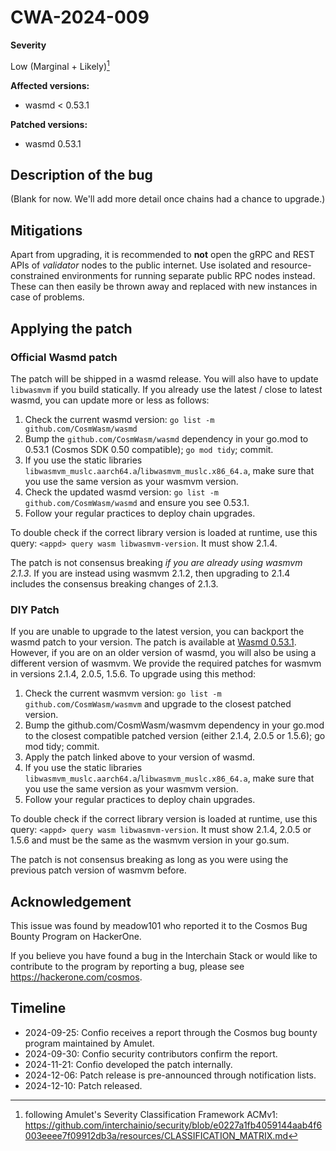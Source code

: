 # CWA-2024-009

**Severity**

Low (Marginal + Likely)[^1]

**Affected versions:**

- wasmd < 0.53.1

**Patched versions:**

- wasmd 0.53.1

## Description of the bug

(Blank for now. We'll add more detail once chains had a chance to upgrade.)

## Mitigations

Apart from upgrading, it is recommended to **not** open the gRPC and REST APIs of _validator_ nodes to the public internet. Use isolated and resource-constrained environments for running separate public RPC nodes instead.
These can then easily be thrown away and replaced with new instances in case of problems.

## Applying the patch

### Official Wasmd patch

The patch will be shipped in a wasmd release. You will also have to update `libwasmvm` if you build statically.
If you already use the latest / close to latest wasmd, you can update more or less as follows:

1. Check the current wasmd version: `go list -m github.com/CosmWasm/wasmd`
2. Bump the `github.com/CosmWasm/wasmd` dependency in your go.mod to 0.53.1 (Cosmos SDK 0.50 compatible); `go mod tidy`; commit.
3. If you use the static libraries `libwasmvm_muslc.aarch64.a`/`libwasmvm_muslc.x86_64.a`, make sure that you use the same version as your wasmvm version.
4. Check the updated wasmd version: `go list -m github.com/CosmWasm/wasmd` and ensure you see 0.53.1.
5. Follow your regular practices to deploy chain upgrades.

To double check if the correct library version is loaded at runtime, use this query:
`<appd> query wasm libwasmvm-version`. It must show 2.1.4.

The patch is not consensus breaking _if you are already using wasmvm 2.1.3_.
If you are instead using wasmvm 2.1.2, then upgrading to 2.1.4 includes the consensus breaking changes of 2.1.3.

### DIY Patch

If you are unable to upgrade to the latest version, you can backport the wasmd patch to your version. The patch is available at [Wasmd 0.53.1](https://github.com/CosmWasm/wasmd/compare/v0.53.0...v0.53.1).
However, if you are on an older version of wasmd, you will also be using a different version of wasmvm. We provide the required patches for wasmvm in versions 2.1.4, 2.0.5, 1.5.6.
To upgrade using this method:

1. Check the current wasmvm version: `go list -m github.com/CosmWasm/wasmvm` and upgrade
   to the closest patched version.
2. Bump the github.com/CosmWasm/wasmvm dependency in your go.mod to the closest compatible patched version (either 2.1.4, 2.0.5 or 1.5.6); go mod tidy; commit.
3. Apply the patch linked above to your version of wasmd.
4. If you use the static libraries `libwasmvm_muslc.aarch64.a`/`libwasmvm_muslc.x86_64.a`, make sure that you use the same version as your wasmvm version.
5. Follow your regular practices to deploy chain upgrades.

To double check if the correct library version is loaded at runtime, use this query:
`<appd> query wasm libwasmvm-version`. It must show 2.1.4, 2.0.5 or 1.5.6 and must be the same as the wasmvm version in your go.sum.

The patch is not consensus breaking as long as you were using the previous patch version of wasmvm before.

## Acknowledgement

This issue was found by meadow101 who reported it to the Cosmos Bug Bounty Program on HackerOne.

If you believe you have found a bug in the Interchain Stack or would like to contribute to the
program by reporting a bug, please see <https://hackerone.com/cosmos>.

## Timeline

- 2024-09-25: Confio receives a report through the Cosmos bug bounty program maintained by Amulet.
- 2024-09-30: Confio security contributors confirm the report.
- 2024-11-21: Confio developed the patch internally.
- 2024-12-06: Patch release is pre-announced through notification lists.
- 2024-12-10: Patch released.

[^1]: following Amulet's Severity Classification Framework ACMv1: https://github.com/interchainio/security/blob/e0227a1fb4059144aab4f6003eeee7f09912db3a/resources/CLASSIFICATION_MATRIX.md
